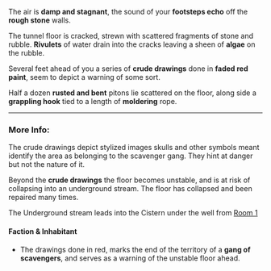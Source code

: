 The air is **damp and stagnant**, the sound of your **footsteps echo** off the **rough stone** walls.

The tunnel floor is cracked, strewn with scattered fragments of stone and rubble. **Rivulets** of water drain into the cracks leaving a sheen of **algae** on the rubble.

Several feet ahead of you a series of **crude drawings** done in **faded red paint**, seem to depict a warning of some sort.

Half a dozen **rusted and bent** pitons lie scattered on the floor, along side a **grappling hook** tied to a length of **moldering** rope.

---

### More Info:

The crude drawings depict stylized images skulls and other symbols meant identify the area as belonging to the scavenger gang. They hint at danger but not the nature of it.

Beyond the **crude drawings** the floor becomes unstable, and is at risk of collapsing into an underground stream. The floor has collapsed and been repaired many times.

The Underground stream leads into the Cistern under the well from [Room 1](Room%201.md)

#### Faction & Inhabitant

* The drawings done in red, marks the end of the territory of a **gang of scavengers**, and serves as a warning of the unstable floor ahead.
